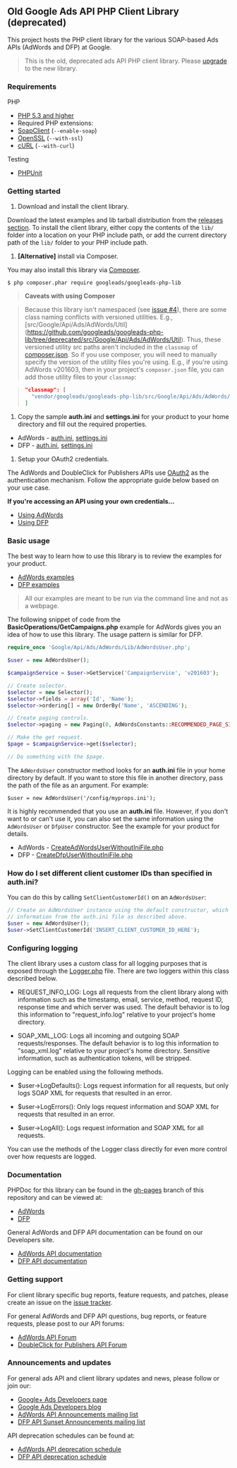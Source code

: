 ## Old Google Ads API PHP Client Library (deprecated)

This project hosts the PHP client library for the various SOAP-based Ads APIs
(AdWords and DFP) at Google.

> This is the old, deprecated ads API PHP client library. Please
> [upgrade](https://github.com/googleads/googleads-php-lib/blob/master/UPGRADING.md)
> to the new library.

### Requirements

PHP

* [PHP 5.3 and higher](http://php.net/supported-versions.php)
* Required PHP extensions:
 * [SoapClient](http://us3.php.net/manual/en/book.soap.php) (`--enable-soap`)
 * [OpenSSL](http://php.net/manual/en/book.openssl.php) (`--with-ssl`)
 * [cURL](http://php.net/manual/en/book.curl.php) (`--with-curl`)

Testing

* [PHPUnit](http://www.phpunit.de)

### Getting started

1. Download and install the client library.

  Download the latest examples and lib tarball distribution from the
[releases section](https://github.com/googleads/googleads-php-lib/releases). To
install the client library, either copy the contents of the `lib/` folder into a
location on your PHP include path, or add the current directory path of the
`lib/` folder to your PHP include path.

1. **[Alternative]** install via Composer.

  You may also install this library via [Composer](https://getcomposer.org).

  ```
  $ php composer.phar require googleads/googleads-php-lib
  ```

 > **Caveats with using Composer**

 > Because this library isn't namespaced (see
 > [issue #4](https://github.com/googleads/googleads-php-lib/issues/4)), there
 > are some class naming conflicts with versioned utilities. E.g.,
 > [src/Google/Api/Ads/AdWords/Util]
 > (https://github.com/googleads/googleads-php-lib/tree/deprecated/src/Google/Api/Ads/AdWords/Util).
 > Thus, these versioned utility src paths aren't included in the `classmap` of
 > [composer.json](https://github.com/googleads/googleads-php-lib/blob/deprecated/composer.json).
 > So if you use composer, you will need to manually specify the version of the
 > utility files you're using. E.g., if you're using AdWords v201603, then in
 > your project's `composer.json` file, you can add those utility files to your
 > `classmap`:

 > ```json
 > "classmap": [
 >   "vendor/googleads/googleads-php-lib/src/Google/Api/Ads/AdWords/Util/v201603"
 > ]
 > ```

1. Copy the sample **auth.ini** and **settings.ini** for your product to your
home directory and fill out the required properties.

  * AdWords - [auth.ini](https://github.com/googleads/googleads-php-lib/blob/deprecated/src/Google/Api/Ads/AdWords/auth.ini),
[settings.ini](https://github.com/googleads/googleads-php-lib/blob/deprecated/src/Google/Api/Ads/AdWords/settings.ini)
  * DFP - [auth.ini](https://github.com/googleads/googleads-php-lib/blob/deprecated/src/Google/Api/Ads/Dfp/auth.ini),
[settings.ini](https://github.com/googleads/googleads-php-lib/blob/deprecated/src/Google/Api/Ads/Dfp/settings.ini)

1. Setup your OAuth2 credentials.

  The AdWords and DoubleClick for Publishers APIs use
[OAuth2](http://oauth.net/2/) as the authentication mechanism. Follow the
appropriate guide below based on your use case.

  **If you're accessing an API using your own credentials...**

  * [Using AdWords](https://github.com/googleads/googleads-php-lib/wiki/%5BDeprecated,-old-library%5D-API-access-using-own-credentials-(installed-application-flow))
  * [Using DFP](https://github.com/googleads/googleads-php-lib/wiki/%5BDeprecated,-old-library%5D-API-access-using-own-credentials-(installed-application-flow))

### Basic usage

The best way to learn how to use this library is to review the examples for your
product.

* [AdWords examples](https://github.com/googleads/googleads-php-lib/tree/deprecated/examples/AdWords)
* [DFP examples](https://github.com/googleads/googleads-php-lib/tree/deprecated/examples/Dfp)

> All our examples are meant to be run via the command line and not as a
> webpage.

The following snippet of code from the **BasicOperations/GetCampaigns.php**
example for AdWords gives you an idea of how to use this library. The usage
pattern is similar for DFP.

```php
require_once 'Google/Api/Ads/AdWords/Lib/AdWordsUser.php';

$user = new AdWordsUser();

$campaignService = $user->GetService('CampaignService', 'v201603');

// Create selector.
$selector = new Selector();
$selector->fields = array('Id', 'Name');
$selector->ordering[] = new OrderBy('Name', 'ASCENDING');

// Create paging controls.
$selector->paging = new Paging(0, AdWordsConstants::RECOMMENDED_PAGE_SIZE);

// Make the get request.
$page = $campaignService->get($selector);

// Do something with the $page.
```

The `AdWordsUser` constructor method looks for an **auth.ini** file in your home
directory by default. If you want to store this file in another directory, pass
the path of the file as an argument. For example:

```
$user = new AdWordsUser('/config/myprops.ini');
```

It is highly recommended that you use an **auth.ini** file. However, if you
don't want to or can't use it, you can also set the same information using the
`AdWordsUser` or `DfpUser` constructor. See the example for your product for
details.

  * AdWords - [CreateAdWordsUserWithoutIniFile.php](https://github.com/googleads/googleads-php-lib/blob/deprecated/examples/AdWords/Auth/CreateAdWordsUserWithoutIniFile.php)
  * DFP - [CreateDfpUserWithoutIniFile.php](https://github.com/googleads/googleads-php-lib/blob/deprecated/examples/Dfp/Auth/CreateDfpUserWithoutIniFile.php)


### How do I set different client customer IDs than specified in auth.ini?

You can do this by calling `SetClientCustomerId()` on an `AdWordsUser`:

```php
// Create an AdWordsUser instance using the default constructor, which will load
// information from the auth.ini file as described above.
$user = new AdWordsUser();
$user->SetClientCustomerId('INSERT_CLIENT_CUSTOMER_ID_HERE');
```

### Configuring logging

The client library uses a custom class for all logging purposes that is exposed
through the [Logger.php](https://github.com/googleads/googleads-php-lib/blob/deprecated/src/Google/Api/Ads/Common/Util/Logger.php)
file. There are two loggers within this class described
below.

  - REQUEST_INFO_LOG: Logs all requests from the client library along with
    information such as the timestamp, email, service, method, request ID,
    response time and which server was used. The default behavior is to log this
    information to "request_info.log" relative to your project's home directory.

  - SOAP_XML_LOG: Logs all incoming and outgoing SOAP requests/responses. The
    default behavior is to log this information to "soap_xml.log" relative to
    your project's home directory. Sensitive information, such as authentication
    tokens, will be stripped.

Logging can be enabled using the following methods.

  - $user->LogDefaults(): Logs request information for all requests, but only
    logs SOAP XML for requests that resulted in an error.

  - $user->LogErrors(): Only logs request information and SOAP XML for requests
    that resulted in an error.

  - $user->LogAll(): Logs request information and SOAP XML for all requests.

You can use the methods of the Logger class directly for even more control over
how requests are logged.

### Documentation

PHPDoc for this library can be found in the
[gh-pages](https://github.com/googleads/googleads-php-lib/tree/gh-pages) branch
of this repository and can be viewed at:

* [AdWords](http://googleads.github.io/googleads-php-lib/(Deprecated%20-%20old%20library)%20AdWords/)
* [DFP](http://googleads.github.io/googleads-php-lib/(Deprecated%20-%20old%20library)%20Dfp/)

General AdWords and DFP API documentation can be found on our Developers site.

* [AdWords API documentation](https://developers.google.com/adwords/api)
* [DFP API documentation](https://developers.google.com/doubleclick-publishers)

### Getting support

For client library specific bug reports, feature requests, and patches, please
create an issue on the
[issue tracker](https://github.com/googleads/googleads-php-lib/issues).

For general AdWords and DFP API questions, bug reports, or feature requests,
please post to our API forums:

* [AdWords API Forum](https://groups.google.com/group/adwords-api)
* [DoubleClick for Publishers API Forum](https://groups.google.com/forum/#!forum/google-doubleclick-for-publishers-api)

### Announcements and updates

For general ads API and client library updates and news, please follow or join
our:

* [Google+ Ads Developers page](https://plus.google.com/+GoogleAdsDevelopers/posts)
* [Google Ads Developers blog](http://googleadsdeveloper.blogspot.com)
* [AdWords API Announcements mailing list](https://groups.google.com/forum/#!forum/adwordsapi-announcements)
* [DFP API Sunset Announcements mailing list](https://groups.google.com/forum/#!forum/dfpapi-sunset-announce)

API deprecation schedules can be found at:

* [AdWords API deprecation schedule](https://developers.google.com/adwords/api/docs/sunset-dates)
* [DFP API deprecation schedule](https://developers.google.com/doubleclick-publishers/docs/deprecation)


